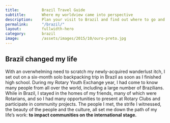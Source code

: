 ```yaml
---
title: 			Brazil Travel Guide
subtitle: 		Where my worldview came into perspective
description: 	Plan your visit to Brazil and find out where to go and what to do in Brazil. Read about itineraries, activities, places to stay and travel essentials
permalink: 		"/brazil/"
layout: 		fullwidth-hero
category: 		brazil
image: 			/assets/images/2015/10/ouro-preto.jpg
---
```


## Brazil changed my life

With an overwhelming need to scratch my newly-acquired wanderlust itch, I set out on a six-month solo backpacking trip in Brazil as soon as I finished high school. During my Rotary Youth Exchange year, I had come to know many people from all over the world, including a large number of Brazilians. While in Brazil, I stayed in the homes of my friends, many of which were Rotarians, and so I had many opportunities to present at Rotary Clubs and participate in community projects. The people I met, the strife I witnessed, the beauty of the people and the culture, all set me down the path of my life’s work: **to impact communities on the international stage.**